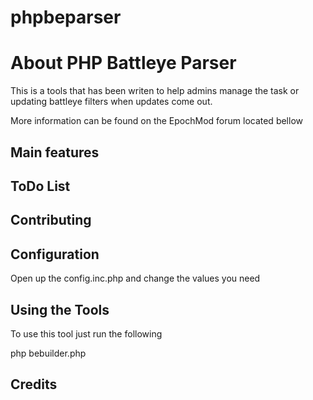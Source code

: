 # phpbeparser

# About PHP Battleye Parser #
 
This is a tools that has been writen to help admins manage the task or updating battleye filters when updates come out.

More information can be found on the EpochMod forum located bellow


## Main features ##

## ToDo List ##

## Contributing ##

## Configuration ##

Open up the config.inc.php and change the values you need

## Using the Tools ##

To use this tool just run the following

php bebuilder.php

## Credits ##

